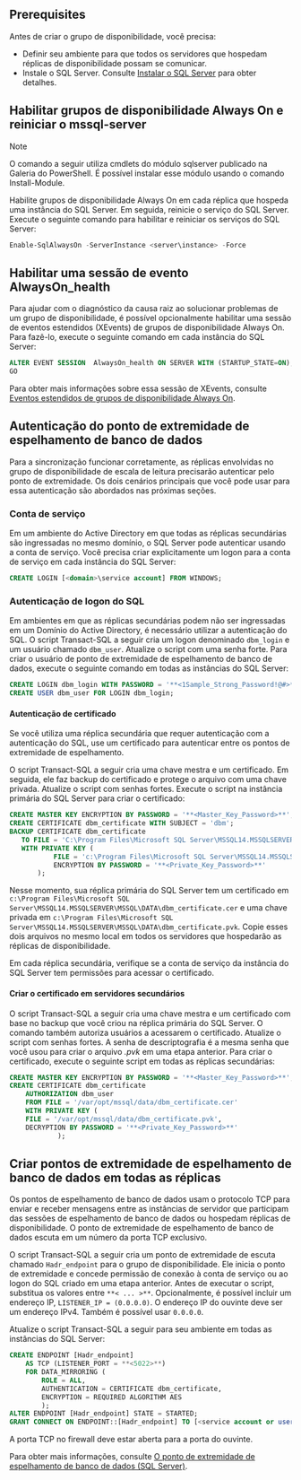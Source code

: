 ## <a name="prerequisites"></a>Prerequisites

Antes de criar o grupo de disponibilidade, você precisa:

- Definir seu ambiente para que todos os servidores que hospedam réplicas de disponibilidade possam se comunicar.
- Instale o SQL Server. Consulte [Instalar o SQL Server](../database-engine/install-windows/install-sql-server.md) para obter detalhes.

## <a name="enable-always-on-availability-groups-and-restart-mssql-server"></a>Habilitar grupos de disponibilidade Always On e reiniciar o mssql-server

>[!NOTE]
>O comando a seguir utiliza cmdlets do módulo sqlserver publicado na Galeria do PowerShell. É possível instalar esse módulo usando o comando Install-Module.

Habilite grupos de disponibilidade Always On em cada réplica que hospeda uma instância do SQL Server. Em seguida, reinicie o serviço do SQL Server. Execute o seguinte comando para habilitar e reiniciar os serviços do SQL Server:

```powershell
Enable-SqlAlwaysOn -ServerInstance <server\instance> -Force
```

## <a name="enable-an-alwaysonhealth-event-session"></a>Habilitar uma sessão de evento AlwaysOn_health

 Para ajudar com o diagnóstico da causa raiz ao solucionar problemas de um grupo de disponibilidade, é possível opcionalmente habilitar uma sessão de eventos estendidos (XEvents) de grupos de disponibilidade Always On. Para fazê-lo, execute o seguinte comando em cada instância do SQL Server:

```sql
ALTER EVENT SESSION  AlwaysOn_health ON SERVER WITH (STARTUP_STATE=ON);
GO
```

Para obter mais informações sobre essa sessão de XEvents, consulte [Eventos estendidos de grupos de disponibilidade Always On](../database-engine/availability-groups/windows/always-on-extended-events.md).

## <a name="database-mirroring-endpoint-authentication"></a>Autenticação do ponto de extremidade de espelhamento de banco de dados

Para a sincronização funcionar corretamente, as réplicas envolvidas no grupo de disponibilidade de escala de leitura precisarão autenticar pelo ponto de extremidade. Os dois cenários principais que você pode usar para essa autenticação são abordados nas próximas seções.

### <a name="service-account"></a>Conta de serviço

Em um ambiente do Active Directory em que todas as réplicas secundárias são ingressadas no mesmo domínio, o SQL Server pode autenticar usando a conta de serviço. Você precisa criar explicitamente um logon para a conta de serviço em cada instância do SQL Server:

```sql
CREATE LOGIN [<domain>\service account] FROM WINDOWS;
```

### <a name="sql-login-authentication"></a>Autenticação de logon do SQL

Em ambientes em que as réplicas secundárias podem não ser ingressadas em um Domínio do Active Directory, é necessário utilizar a autenticação do SQL. O script Transact-SQL a seguir cria um logon denominado `dbm_login` e um usuário chamado `dbm_user`. Atualize o script com uma senha forte. Para criar o usuário de ponto de extremidade de espelhamento de banco de dados, execute o seguinte comando em todas as instâncias do SQL Server:

```sql
CREATE LOGIN dbm_login WITH PASSWORD = '**<1Sample_Strong_Password!@#>**';
CREATE USER dbm_user FOR LOGIN dbm_login;
```

#### <a name="certificate-authentication"></a>Autenticação de certificado

Se você utiliza uma réplica secundária que requer autenticação com a autenticação do SQL, use um certificado para autenticar entre os pontos de extremidade de espelhamento.

O script Transact-SQL a seguir cria uma chave mestra e um certificado. Em seguida, ele faz backup do certificado e protege o arquivo com uma chave privada. Atualize o script com senhas fortes. Execute o script na instância primária do SQL Server para criar o certificado:

```sql
CREATE MASTER KEY ENCRYPTION BY PASSWORD = '**<Master_Key_Password>**';
CREATE CERTIFICATE dbm_certificate WITH SUBJECT = 'dbm';
BACKUP CERTIFICATE dbm_certificate
   TO FILE = 'C:\Program Files\Microsoft SQL Server\MSSQL14.MSSQLSERVER\MSSQL\DATA\dbm_certificate.cer'
   WITH PRIVATE KEY (
           FILE = 'c:\Program Files\Microsoft SQL Server\MSSQL14.MSSQLSERVER\MSSQL\DATA\dbm_certificate.pvk',
           ENCRYPTION BY PASSWORD = '**<Private_Key_Password>**'
       );
```

Nesse momento, sua réplica primária do SQL Server tem um certificado em `c:\Program Files\Microsoft SQL Server\MSSQL14.MSSQLSERVER\MSSQL\DATA\dbm_certificate.cer` e uma chave privada em `c:\Program Files\Microsoft SQL Server\MSSQL14.MSSQLSERVER\MSSQL\DATA\dbm_certificate.pvk`. Copie esses dois arquivos no mesmo local em todos os servidores que hospedarão as réplicas de disponibilidade.

Em cada réplica secundária, verifique se a conta de serviço da instância do SQL Server tem permissões para acessar o certificado.

#### <a name="create-the-certificate-on-secondary-servers"></a>Criar o certificado em servidores secundários

O script Transact-SQL a seguir cria uma chave mestra e um certificado com base no backup que você criou na réplica primária do SQL Server. O comando também autoriza usuários a acessarem o certificado. Atualize o script com senhas fortes. A senha de descriptografia é a mesma senha que você usou para criar o arquivo *.pvk* em uma etapa anterior. Para criar o certificado, execute o seguinte script em todas as réplicas secundárias:

```sql
CREATE MASTER KEY ENCRYPTION BY PASSWORD = '**<Master_Key_Password>**';
CREATE CERTIFICATE dbm_certificate
    AUTHORIZATION dbm_user
    FROM FILE = '/var/opt/mssql/data/dbm_certificate.cer'
    WITH PRIVATE KEY (
    FILE = '/var/opt/mssql/data/dbm_certificate.pvk',
    DECRYPTION BY PASSWORD = '**<Private_Key_Password>**'
            );
```

## <a name="create-database-mirroring-endpoints-on-all-replicas"></a>Criar pontos de extremidade de espelhamento de banco de dados em todas as réplicas

Os pontos de espelhamento de banco de dados usam o protocolo TCP para enviar e receber mensagens entre as instâncias de servidor que participam das sessões de espelhamento de banco de dados ou hospedam réplicas de disponibilidade. O ponto de extremidade de espelhamento de banco de dados escuta em um número da porta TCP exclusivo.

O script Transact-SQL a seguir cria um ponto de extremidade de escuta chamado `Hadr_endpoint` para o grupo de disponibilidade. Ele inicia o ponto de extremidade e concede permissão de conexão à conta de serviço ou ao logon do SQL criado em uma etapa anterior. Antes de executar o script, substitua os valores entre `**< ... >**`. Opcionalmente, é possível incluir um endereço IP, `LISTENER_IP = (0.0.0.0)`. O endereço IP do ouvinte deve ser um endereço IPv4. Também é possível usar `0.0.0.0`.

Atualize o script Transact-SQL a seguir para seu ambiente em todas as instâncias do SQL Server:

```SQL
CREATE ENDPOINT [Hadr_endpoint]
    AS TCP (LISTENER_PORT = **<5022>**)
    FOR DATA_MIRRORING (
        ROLE = ALL,
        AUTHENTICATION = CERTIFICATE dbm_certificate,
        ENCRYPTION = REQUIRED ALGORITHM AES
        );
ALTER ENDPOINT [Hadr_endpoint] STATE = STARTED;
GRANT CONNECT ON ENDPOINT::[Hadr_endpoint] TO [<service account or user>];
```

A porta TCP no firewall deve estar aberta para a porta do ouvinte.

Para obter mais informações, consulte [O ponto de extremidade de espelhamento de banco de dados (SQL Server)](https://docs.microsoft.com/sql/database-engine/database-mirroring/the-database-mirroring-endpoint-sql-server?view=sql-server-2017).
